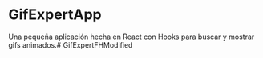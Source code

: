 # GifExpertApp

Una pequeña aplicación hecha en React con Hooks para buscar y mostrar gifs animados.# GifExpertFHModified
